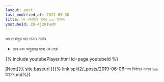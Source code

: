 ```yaml
---
layout: post
last_modified_at: 2021-03-30
title: ওম নান্দাকিনি নামায ১০৮ টাইমস
youtubeId: ZU-4j2KIwuM
---
```

 
 
 ওম দেবাসুরা মহা মাত্রায় নামায  
 
 -  দেব এবং অসুরদের মধ্যে কে সেরা 
 
  
 
  
 
 
 
 
 
 


{% include youtubePlayer.html id=page.youtubeId %}
 
[Next]({{ site.baseurl }}{% link  split2/_posts/2019-06-06-ওম নির্বাণায় নামায ১০৮ টাইমস.md%})
 
